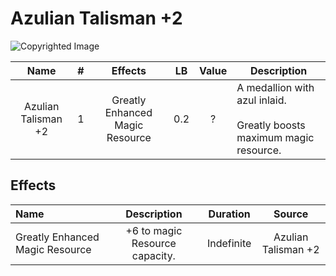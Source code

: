 # Azulian Talisman +2

![Copyrighted Image](AzulianTalisman+2.png)

|        Name        | # |             Effects             | LB | Value | Description                                                                     |
| :-----------------: | :-: | :-----------------------------: | :-: | :---: | ------------------------------------------------------------------------------- |
| Azulian Talisman +2 | 1 | Greatly Enhanced Magic Resource | 0.2 |   ?   | A medallion with azul inlaid.<br /><br />Greatly boosts maximum magic resource. |

## Effects

| Name                            |              Description              |  Duration  |       Source       |
| :------------------------------ | :----------------------------: | :--------: | :-----------------: |
| Greatly Enhanced Magic Resource | +6 to magic Resource capacity. | Indefinite | Azulian Talisman +2 |
